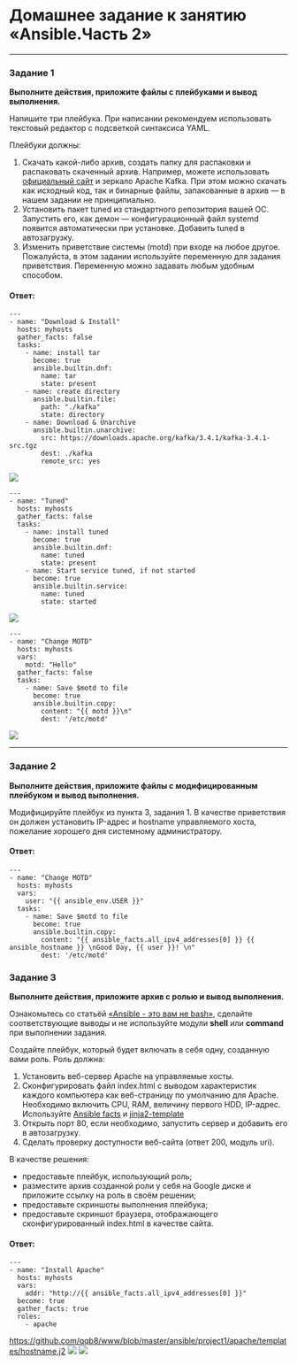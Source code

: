 # Домашнее задание к занятию «Ansible.Часть 2»

---

### Задание 1

**Выполните действия, приложите файлы с плейбуками и вывод выполнения.**

Напишите три плейбука. При написании рекомендуем использовать текстовый редактор с подсветкой синтаксиса YAML.

Плейбуки должны: 

1. Скачать какой-либо архив, создать папку для распаковки и распаковать скаченный архив. Например, можете использовать [официальный сайт](https://kafka.apache.org/downloads) и зеркало Apache Kafka. При этом можно скачать как исходный код, так и бинарные файлы, запакованные в архив — в нашем задании не принципиально.
2. Установить пакет tuned из стандартного репозитория вашей ОС. Запустить его, как демон — конфигурационный файл systemd появится автоматически при установке. Добавить tuned в автозагрузку.
3. Изменить приветствие системы (motd) при входе на любое другое. Пожалуйста, в этом задании используйте переменную для задания приветствия. Переменную можно задавать любым удобным способом.

#### Ответ:

```
---
- name: "Download & Install"
  hosts: myhosts
  gather_facts: false
  tasks:
    - name: install tar
      become: true
      ansible.builtin.dnf:
        name: tar
        state: present
    - name: create directory
      ansible.builtin.file:
        path: "./kafka"
        state: directory
    - name: Download & Unarchive
      ansible.builtin.unarchive:
        src: https://downloads.apache.org/kafka/3.4.1/kafka-3.4.1-src.tgz
        dest: ./kafka
        remote_src: yes
```
![](https://github.com/qqb8/hw-netology/blob/main/7.2.%20screen11.png)

```
---
- name: "Tuned"
  hosts: myhosts
  gather_facts: false
  tasks:
    - name: install tuned
      become: true
      ansible.builtin.dnf:
        name: tuned
        state: present
    - name: Start service tuned, if not started
      become: true
      ansible.builtin.service:
        name: tuned
        state: started
```
![](https://github.com/qqb8/hw-netology/blob/main/7.2.%20screen12.png)

```
---
- name: "Change MOTD"
  hosts: myhosts
  vars:
    motd: "Hello"
  gather_facts: false
  tasks:
    - name: Save $motd to file
      become: true
      ansible.builtin.copy:
        content: "{{ motd }}\n"
        dest: '/etc/motd'
```
![](https://github.com/qqb8/hw-netology/blob/main/7.2.%20screen13.png)

---

### Задание 2

**Выполните действия, приложите файлы с модифицированным плейбуком и вывод выполнения.** 

Модифицируйте плейбук из пункта 3, задания 1. В качестве приветствия он должен установить IP-адрес и hostname управляемого хоста, пожелание хорошего дня системному администратору. 

#### Ответ:

```
---
- name: "Change MOTD"
  hosts: myhosts
  vars:
    user: "{{ ansible_env.USER }}"
  tasks:
    - name: Save $motd to file
      become: true
      ansible.builtin.copy:
        content: "{{ ansible_facts.all_ipv4_addresses[0] }} {{ ansible_hostname }} \nGood Day, {{ user }}! \n"
        dest: '/etc/motd'
```

### Задание 3

**Выполните действия, приложите архив с ролью и вывод выполнения.**

Ознакомьтесь со статьёй [«Ansible - это вам не bash»](https://habr.com/ru/post/494738/), сделайте соответствующие выводы и не используйте модули **shell** или **command** при выполнении задания.

Создайте плейбук, который будет включать в себя одну, созданную вами роль. Роль должна:

1. Установить веб-сервер Apache на управляемые хосты.
2. Сконфигурировать файл index.html c выводом характеристик каждого компьютера как веб-страницу по умолчанию для Apache. Необходимо включить CPU, RAM, величину первого HDD, IP-адрес. Используйте [Ansible facts](https://docs.ansible.com/ansible/latest/playbook_guide/playbooks_vars_facts.html) и [jinja2-template](https://linuxways.net/centos/how-to-use-the-jinja2-template-in-ansible/)
3. Открыть порт 80, если необходимо, запустить сервер и добавить его в автозагрузку.
4. Сделать проверку доступности веб-сайта (ответ 200, модуль uri).

В качестве решения:
- предоставьте плейбук, использующий роль;
- разместите архив созданной роли у себя на Google диске и приложите ссылку на роль в своём решении;
- предоставьте скриншоты выполнения плейбука;
- предоставьте скриншот браузера, отображающего сконфигурированный index.html в качестве сайта.

#### Ответ:

```
---
- name: "Install Apache"
  hosts: myhosts
  vars:
    addr: "http://{{ ansible_facts.all_ipv4_addresses[0] }}"
  become: true
  gather_facts: true
  roles:
    - apache
```
https://github.com/qqb8/www/blob/master/ansible/project1/apache/templates/hostname.j2
![](https://github.com/qqb8/hw-netology/blob/main/7.2.%20screen31.png)
![](https://github.com/qqb8/hw-netology/blob/main/7.2.%20screen32.png)